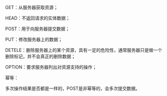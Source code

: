 GET：从服务器获取资源；

HEAD：不返回请求的实体数据；

POST：用于向服务器提交数据；

PUT：修改服务器上的数据；

DETELE：删除服务器上的某个资源，具有一定的危险性，通常服务器只是做一个删除标记，并不会真正的删除数据；

OPTION：要求服务器列出对资源支持的操作；



幂等：

多次操作结果是否都是一样的，POST是非幂等的，会多次提交数据。



